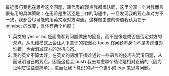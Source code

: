 最近很巧我也在思考这个问题，课代表的观点我都很认同，这里分享一个对我而言很有用的具体策略：在无论是生活还是工作的沟通中，一旦发现我的观点和对方不一致，我都会尽可能的用英文跟对方沟通。这样做主要的价值我认为在于 mindset 的改变，具体有两个角度：

1. 英文的 yes or no 是面向客观问题做出的回复，而不是像是或否是否定对方的观点，从思维模式上会让人下意识的把重心 focus 在问题本身而不是考虑谁对谁错，也会消减双方的对抗心态。
2. 我的英文不算太好，在英文的语境下很难通过一些语言的技巧去混淆问题，从而证明自己的观点。因而这也会 push 我去考虑哪个结论是相对正确的（因为证明它往往更简单），进而让我下意识的以一个更小的 ego 来思考问题。
